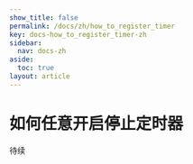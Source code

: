 ```yaml
---
show_title: false
permalink: /docs/zh/how_to_register_timer
key: docs-how_to_register_timer-zh
sidebar:
  nav: docs-zh
aside:
  toc: true
layout: article
---
```

# 如何任意开启停止定时器
待续